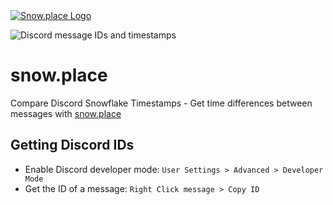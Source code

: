 <div>
    <a href="https://snow.place">
        <img src="https://raw.githubusercontent.com/smuke/snowplace/f45107a12355424c93136341a9fdb16463c3fa1c/src/assets/logo.svg" alt="Snow.place Logo"/>
    </a>
</div>

![Discord message IDs and timestamps](https://github.com/user-attachments/assets/0ccd40ee-8bbe-4c17-a1b5-d3660508271c)

# snow.place

Compare Discord Snowflake Timestamps - Get time differences between messages with <a href="https://snow.place" target="_blank">snow.place</a>

## Getting Discord IDs

-   Enable Discord developer mode:
    `User Settings > Advanced > Developer Mode`
-   Get the ID of a message:
    `Right Click message > Copy ID`
